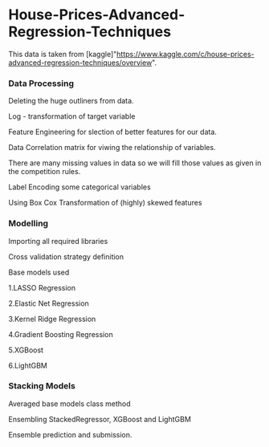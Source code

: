 # House-Prices-Advanced-Regression-Techniques

This data is taken from [kaggle]"https://www.kaggle.com/c/house-prices-advanced-regression-techniques/overview".

### Data Processing

Deleting the huge outliners from data.
  
Log - transformation of target variable

Feature Engineering for slection of better features for our data.

Data Correlation matrix for viwing the relationship of variables.

There are many missing values in data so we will fill those values as given in the competition rules.

Label Encoding some categorical variables

Using Box Cox Transformation of (highly) skewed features

### Modelling

Importing all required libraries

Cross validation strategy definition

Base models used 

1.LASSO Regression

2.Elastic Net Regression

3.Kernel Ridge Regression

4.Gradient Boosting Regression

5.XGBoost

6.LightGBM 

### Stacking Models

Averaged base models class method

Ensembling StackedRegressor, XGBoost and LightGBM

Ensemble prediction and submission.




